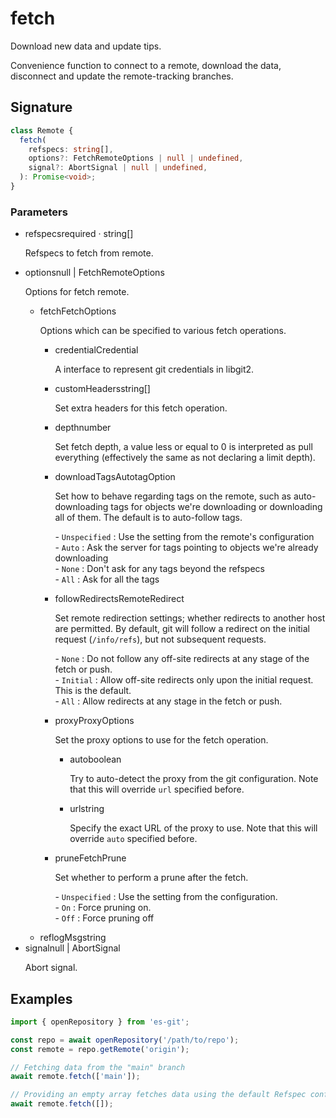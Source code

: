 # fetch

Download new data and update tips.

Convenience function to connect to a remote, download the data, disconnect and update the remote-tracking branches.

## Signature

```ts
class Remote {
  fetch(
    refspecs: string[],
    options?: FetchRemoteOptions | null | undefined,
    signal?: AbortSignal | null | undefined,
  ): Promise<void>;
}
```

### Parameters

<ul class="param-ul">
  <li class="param-li param-li-root">
    <span class="param-name">refspecs</span><span class="param-required">required</span>&nbsp;·&nbsp;<span class="param-type">string[]</span>
    <br>
    <p class="param-description">Refspecs to fetch from remote.</p>
  </li>
  <li class="param-li param-li-root">
    <span class="param-name">options</span><span class="param-type">null | FetchRemoteOptions</span>
    <br>
    <p class="param-description">Options for fetch remote.</p>
    <ul class="param-ul">
      <li class="param-li">
        <span class="param-name">fetch</span><span class="param-type">FetchOptions</span>
        <br>
        <p class="param-description">Options which can be specified to various fetch operations.</p>
        <ul class="param-ul">
          <li class="param-li">
            <span class="param-name">credential</span><span class="param-type">Credential</span>
            <br>
            <p class="param-description">A interface to represent git credentials in libgit2.</p>
          </li>
          <li class="param-li">
            <span class="param-name">customHeaders</span><span class="param-type">string[]</span>
            <br>
            <p class="param-description">Set extra headers for this fetch operation.</p>
          </li>
          <li class="param-li">
            <span class="param-name">depth</span><span class="param-type">number</span>
            <br>
            <p class="param-description">Set fetch depth, a value less or equal to 0 is interpreted as pull everything (effectively the same as not declaring a limit depth).</p>
          </li>
          <li class="param-li">
            <span class="param-name">downloadTags</span><span class="param-type">AutotagOption</span>
            <br>
            <p class="param-description">Set how to behave regarding tags on the remote, such as auto-downloading tags for objects we&#39;re downloading or downloading all of them.  The default is to auto-follow tags.</p>
            <p class="param-description">- <code>Unspecified</code> : Use the setting from the remote&#39;s configuration<br>- <code>Auto</code> : Ask the server for tags pointing to objects we&#39;re already downloading<br>- <code>None</code> : Don&#39;t ask for any tags beyond the refspecs<br>- <code>All</code> : Ask for all the tags</p>
          </li>
          <li class="param-li">
            <span class="param-name">followRedirects</span><span class="param-type">RemoteRedirect</span>
            <br>
            <p class="param-description">Set remote redirection settings; whether redirects to another host are permitted.  By default, git will follow a redirect on the initial request (<code>/info/refs</code>), but not subsequent requests.</p>
            <p class="param-description">- <code>None</code> : Do not follow any off-site redirects at any stage of the fetch or push.<br>- <code>Initial</code> : Allow off-site redirects only upon the initial request. This is the default.<br>- <code>All</code> : Allow redirects at any stage in the fetch or push.</p>
          </li>
          <li class="param-li">
            <span class="param-name">proxy</span><span class="param-type">ProxyOptions</span>
            <br>
            <p class="param-description">Set the proxy options to use for the fetch operation.</p>
            <ul class="param-ul">
              <li class="param-li">
                <span class="param-name">auto</span><span class="param-type">boolean</span>
                <br>
                <p class="param-description">Try to auto-detect the proxy from the git configuration.  Note that this will override <code>url</code> specified before.</p>
              </li>
              <li class="param-li">
                <span class="param-name">url</span><span class="param-type">string</span>
                <br>
                <p class="param-description">Specify the exact URL of the proxy to use.  Note that this will override <code>auto</code> specified before.</p>
              </li>
            </ul>
          </li>
          <li class="param-li">
            <span class="param-name">prune</span><span class="param-type">FetchPrune</span>
            <br>
            <p class="param-description">Set whether to perform a prune after the fetch.</p>
            <p class="param-description">- <code>Unspecified</code> : Use the setting from the configuration.<br>- <code>On</code> : Force pruning on.<br>- <code>Off</code> : Force pruning off</p>
          </li>
        </ul>
      </li>
      <li class="param-li">
        <span class="param-name">reflogMsg</span><span class="param-type">string</span>
        <br>
      </li>
    </ul>
  </li>
  <li class="param-li param-li-root">
    <span class="param-name">signal</span><span class="param-type">null | AbortSignal</span>
    <br>
    <p class="param-description">Abort signal.</p>
  </li>
</ul>

## Examples

```ts
import { openRepository } from 'es-git';

const repo = await openRepository('/path/to/repo');
const remote = repo.getRemote('origin');

// Fetching data from the "main" branch
await remote.fetch(['main']);

// Providing an empty array fetches data using the default Refspec configured for the remote
await remote.fetch([]);
```
